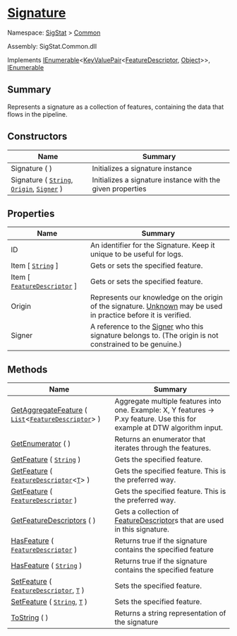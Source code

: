 # [Signature](./Signature.md)

Namespace: [SigStat]() > [Common](./README.md)

Assembly: SigStat.Common.dll

Implements [IEnumerable](https://docs.microsoft.com/en-us/dotnet/api/System.Collections.Generic.IEnumerable-1)\<[KeyValuePair](https://docs.microsoft.com/en-us/dotnet/api/System.Collections.Generic.KeyValuePair-2)\<[FeatureDescriptor](./FeatureDescriptor.md), [Object](https://docs.microsoft.com/en-us/dotnet/api/System.Object)>>, [IEnumerable](https://docs.microsoft.com/en-us/dotnet/api/System.Collections.IEnumerable)

## Summary
Represents a signature as a collection of features, containing the data that flows in the pipeline.

## Constructors

| Name<div><a href="#"><img width=225></a></div> | Summary<div><a href="#"><img width=525></a></div> | 
| --- | --- | 
| Signature (  ) | Initializes a signature instance | 
| Signature ( [`String`](https://docs.microsoft.com/en-us/dotnet/api/System.String), [`Origin`](./Origin.md), [`Signer`](./Signer.md) ) | Initializes a signature instance with the given properties | 


## Properties

| Name<div><a href="#"><img width=225></a></div> | Summary<div><a href="#"><img width=525></a></div> | 
| --- | --- | 
| ID | An identifier for the Signature. Keep it unique to be useful for logs. | 
| Item [ [`String`](https://docs.microsoft.com/en-us/dotnet/api/System.String) ] | Gets or sets the specified feature. | 
| Item [ [`FeatureDescriptor`](./FeatureDescriptor.md) ] | Gets or sets the specified feature. | 
| Origin | Represents our knowledge on the origin of the signature. [Unknown](https://github.com/sigstat/sigstat/blob/develop/docs/md/SigStat/Common/Origin.md) may be used in practice before it is verified. | 
| Signer | A reference to the [Signer](https://github.com/sigstat/sigstat/blob/develop/docs/md/SigStat/Common/Signer.md) who this signature belongs to. (The origin is not constrained to be genuine.) | 


## Methods

| Name<div><a href="#"><img width=225></a></div> | Summary<div><a href="#"><img width=525></a></div> | 
| --- | --- | 
| [GetAggregateFeature](./Methods/Signature--GetAggregateFeature.md) ( [`List`](https://docs.microsoft.com/en-us/dotnet/api/System.Collections.Generic.List-1)\<[`FeatureDescriptor`](./FeatureDescriptor.md)> ) | Aggregate multiple features into one. Example: X, Y features -&gt; P.xy feature.  Use this for example at DTW algorithm input. | 
| [GetEnumerator](./Methods/Signature--GetEnumerator.md) (  ) | Returns an enumerator that iterates through the features. | 
| [GetFeature](./Methods/Signature--GetFeature.md) ( [`String`](https://docs.microsoft.com/en-us/dotnet/api/System.String) ) | Gets the specified feature. | 
| [GetFeature](./Methods/Signature--GetFeature.md) ( [`FeatureDescriptor`](./FeatureDescriptor-1.md)\<[`T`](./Signature.md)> ) | Gets the specified feature. This is the preferred way. | 
| [GetFeature](./Methods/Signature--GetFeature.md) ( [`FeatureDescriptor`](./FeatureDescriptor.md) ) | Gets the specified feature. This is the preferred way. | 
| [GetFeatureDescriptors](./Methods/Signature--GetFeatureDescriptors.md) (  ) | Gets a collection of [FeatureDescriptor](https://github.com/sigstat/sigstat/blob/develop/docs/md/SigStat/Common/FeatureDescriptor.md)s that are used in this signature. | 
| [HasFeature](./Methods/Signature--HasFeature.md) ( [`FeatureDescriptor`](./FeatureDescriptor.md) ) | Returns true if the signature contains the specified feature | 
| [HasFeature](./Methods/Signature--HasFeature.md) ( [`String`](https://docs.microsoft.com/en-us/dotnet/api/System.String) ) | Returns true if the signature contains the specified feature | 
| [SetFeature](./Methods/Signature--SetFeature.md) ( [`FeatureDescriptor`](./FeatureDescriptor.md), [`T`](./Signature.md) ) | Sets the specified feature. | 
| [SetFeature](./Methods/Signature--SetFeature.md) ( [`String`](https://docs.microsoft.com/en-us/dotnet/api/System.String), [`T`](./Signature.md) ) | Sets the specified feature. | 
| [ToString](./Methods/Signature--ToString.md) (  ) | Returns a string representation of the signature | 


